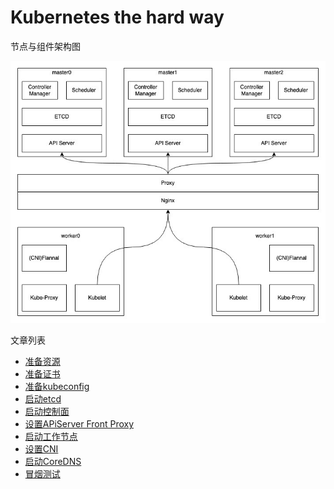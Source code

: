 # Kubernetes the hard way

节点与组件架构图

![!architect](/kubernetes-the-hard-way/images/architect.jpg)


文章列表

- [准备资源](/kubernetes-the-hard-way/1-prepare-env-and-nodes.md)
- [准备证书](/kubernetes-the-hard-way/2-prepare-certs.md)
- [准备kubeconfig](/kubernetes-the-hard-way/3-prepare-kubeconfig.md)
- [启动etcd](/kubernetes-the-hard-way/4-bootstrapping-etcd.md)
- [启动控制面](/kubernetes-the-hard-way/5-bootstrap-control-plane.md)
- [设置APiServer Front Proxy](/kubernetes-the-hard-way/6-kubernetes-front-proxy.md)
- [启动工作节点](/kubernetes-the-hard-way/7-boostrap-work-node.md)
- [设置CNI](/kubernetes-the-hard-way/8-provision-cni.md)
- [启动CoreDNS](/kubernetes-the-hard-way/9-provision-coredns.md)
- [冒烟测试](/kubernetes-the-hard-way/10-smoke-test.md)






